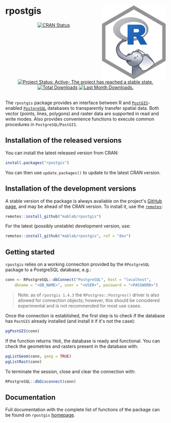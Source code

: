 # rpostgis <img src="man/figures/rpostgis-1024-white.png" align="right" width="200px"/>

<!-- badges: start -->

<center>
  <a href="https://CRAN.R-project.org/package=rpostgis"><img src="http://www.r-pkg.org/badges/version/rpostgis" alt="CRAN Status"></a>
  <a href="https://www.repostatus.org/#active"><img src="https://www.repostatus.org/badges/latest/active.svg" alt="Project Status: Active- The project has reached a stable
state."></a>
</center>

<center>
  <a href="https://cran.r-project.org/package=badger"><img src="http://cranlogs.r-pkg.org/badges/grand-total/badger?color=blue" alt="Total Downloads"></a>
  <a href="https://cran.r-project.org/package=badger"><img src="http://cranlogs.r-pkg.org/badges/last-month/badger?color=green" alt="Last Month Downloads."></a>
</center>

<br>

<!-- badges: end -->

The `rpostgis` package provides an interface between R and
[`PostGIS`](https://postgis.net/)-enabled
[`PostgreSQL`](https://www.postgresql.org/) databases to transparently
transfer spatial data. Both vector (points, lines, polygons) and raster
data are supported in read and write modes. Also provides convenience
functions to execute common procedures in `PostgreSQL`/`PostGIS`.

## Installation of the released versions

You can install the latest released version from CRAN:

``` r
install.packages("rpostgis")
```

You can then use `update.packages()` to update to the latest CRAN
version.

## Installation of the development versions

A stable version of the package is always available on the project's
[GitHub page](https://github.com/mablab/rpostgis), and may be ahead of
the CRAN version. To install it, use the
[`remotes`](https://CRAN.R-project.org/package=remotes):

``` r
remotes::install_github("mablab/rpostgis")
```

For the latest (possibly unstable) development version, use:

``` r
remotes::install_github("mablab/rpostgis", ref = "dev")
```

## Getting started

`rpostgis` relies on a working connection provided by the `RPostgreSQL`
package to a PostgreSQL database, e.g.:

``` r
conn <- RPostgreSQL::dbConnect("PostgreSQL", host = "localhost",
    dbname = "<DB_NAME>", user = "<USER>", password = "<PASSWORD>")
```

> Note: as of `rpostgis 1.4.3` the `RPostgres::Postgres()` driver is
> also allowed for connection objects; however, this should be
> considered experimental and is not recommended for most use cases.

Once the connection is established, the first step is to check if the
database has `PostGIS` already installed (and install it if it's not the
case):

``` r
pgPostGIS(conn)
```

If the function returns `TRUE`, the database is ready and functional.
You can check the geometries and rasters present in the database with:

``` r
pgListGeom(conn, geog = TRUE)
pgListRast(conn)
```

To terminate the session, close and clear the connection with:

``` r
RPostgreSQL::dbDisconnect(conn)
```

## Documentation

Full documentation with the complete list of functions of the package
can be found on `rpostgis` [homepage](https://mablab.org/rpostgis/).
